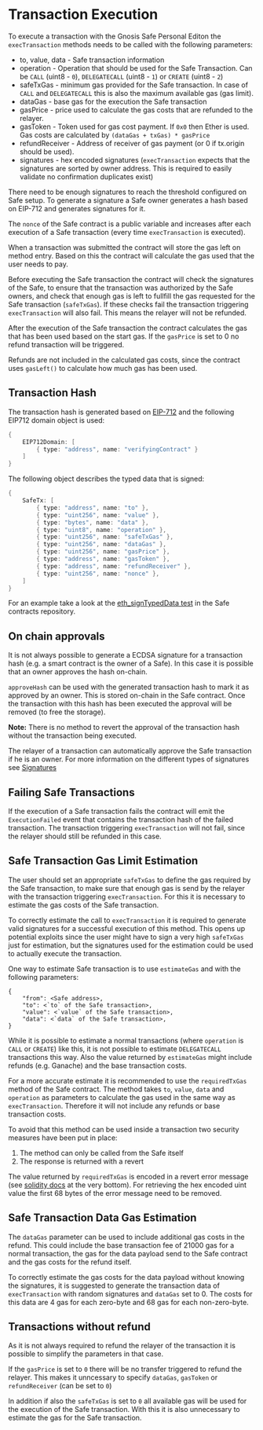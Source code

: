 # Transaction Execution
To execute a transaction with the Gnosis Safe Personal Editon the `execTransaction` methods needs to be called with the following parameters:
- to, value, data - Safe transaction information
- operation - Operation that should be used for the Safe Transaction. Can be `CALL` (uint8 - `0`), `DELEGATECALL` (uint8 - `1`) or `CREATE` (uint8 - `2`)
- safeTxGas - minimum gas provided for the Safe transaction. In case of `CALL` and `DELEGATECALL` this is also the maximum available gas (gas limit).
- dataGas - base gas for the execution the Safe transaction
- gasPrice - price used to calculate the gas costs that are refunded to the relayer.
- gasToken - Token used for gas cost payment. If `0x0` then Ether is used. Gas costs are calculated by `(dataGas + txGas) * gasPrice`
- refundReceiver - Address of receiver of gas payment (or 0 if tx.origin should be used).
- signatures - hex encoded signatures (`execTransaction` expects that the signatures are sorted by owner address. This is required to easily validate no confirmation duplicates exist)

There need to be enough signatures to reach the threshold configured on Safe setup. To generate a signature a Safe owner generates a hash based on EIP-712 and generates signatures for it.

The `nonce` of the Safe contract is a public variable and increases after each execution of a Safe transaction (every time `execTransaction` is executed).

When a transaction was submitted the contract will store the gas left on method entry. Based on this the contract will calculate the gas used that the user needs to pay.

Before executing the Safe transaction the contract will check the signatures of the Safe, to ensure that the transaction was authorized by the Safe owners, and check that enough gas is left to fullfill the gas requested for the Safe transaction (`safeTxGas`). If these checks fail the transaction triggering `execTransaction` will also fail. This means the relayer will not be refunded.

After the execution of the Safe transaction the contract calculates the gas that has been used based on the start gas. If the `gasPrice` is set to 0 no refund transaction will be triggered.

Refunds are not included in the calculated gas costs, since the contract uses `gasLeft()` to calculate how much gas has been used.

## Transaction Hash

The transaction hash is generated based on [EIP-712](https://github.com/ethereum/EIPs/blob/master/EIPS/eip-712.md) and the following EIP712 domain object is used:
```java
{
    EIP712Domain: [
        { type: "address", name: "verifyingContract" }
    ]
}
```

The following object describes the typed data that is signed:
```java
{
    SafeTx: [
        { type: "address", name: "to" },
        { type: "uint256", name: "value" },
        { type: "bytes", name: "data" },
        { type: "uint8", name: "operation" },
        { type: "uint256", name: "safeTxGas" },
        { type: "uint256", name: "dataGas" },
        { type: "uint256", name: "gasPrice" },
        { type: "address", name: "gasToken" },
        { type: "address", name: "refundReceiver" },
        { type: "uint256", name: "nonce" },
    ]
}
```

For an example take a look at the [eth_signTypedData test](https://github.com/gnosis/safe-contracts/blob/v0.0.2-alpha/test/gnosisSafePersonalEditionEthSignTypeData.js) in the Safe contracts repository.

## On chain approvals
It is not always possible to generate a ECDSA signature for a transaction hash (e.g. a smart contract is the owner of a Safe). In this case it is possible that an owner approves the hash on-chain.

`approveHash` can be used with the generated transaction hash to mark it as approved by an owner. This is stored on-chain in the Safe contract. Once the transaction with this hash has been executed the approval will be removed (to free the storage).

**Note:** There is no method to revert the approval of the transaction hash without the transaction being executed.

The relayer of a transaction can automatically approve the Safe transaction if he is an owner. For more information on the different types of signatures see [Signatures](./signatures.html)

## Failing Safe Transactions
If the execution of a Safe transaction fails the contract will emit the `ExecutionFailed` event that contains the transaction hash of the failed transaction. The transaction triggering `execTransaction` will not fail, since the relayer should still be refunded in this case.

## Safe Transaction Gas Limit Estimation
The user should set an appropriate `safeTxGas` to define the gas required by the Safe transaction, to make sure that enough gas is send by the relayer with the transaction triggering `execTransaction`. For this it is necessary to estimate the gas costs of the Safe transaction. 

To correctly estimate the call to `execTransaction` it is required to generate valid signatures for a successful execution of this method. This opens up potential exploits since the user might have to sign a very high `safeTxGas` just for estimation, but the signatures used for the estimation could be used to actually execute the transaction.

One way to estimate Safe transaction is to use `estimateGas` and with the following parameters:
```
{
    "from": <Safe address>,
    "to": <`to` of the Safe transaction>,
    "value": <`value` of the Safe transaction>,
    "data": <`data` of the Safe transaction>,
}
```

While it is possible to estimate a normal transactions (where `operation` is `CALL` or `CREATE`) like this, it is not possible to estimate `DELEGATECALL` transactions this way. Also the value returned by `estimateGas` might include refunds (e.g. Ganache) and the base transaction costs.

For a more accurate estimate it is recommended to use the `requiredTxGas` method of the Safe contract. The method takes `to`, `value`, `data` and `operation` as parameters to calculate the gas used in the same way as `execTransaction`. Therefore it will not include any refunds or base transaction costs.

To avoid that this method can be used inside a transaction two security measures have been put in place:
1. The method can only be called from the Safe itself
1. The response is returned with a revert

The value returned by `requiredTxGas` is encoded in a revert error message (see [solidity docs](http://solidity.readthedocs.io/en/v0.4.24/control-structures.html) at the very bottom). For retrieving the hex encoded uint value the first 68 bytes of the error message need to be removed.

## Safe Transaction Data Gas Estimation
The `dataGas` parameter can be used to include additional gas costs in the refund. This could include the base transaction fee of 21000 gas for a normal transaction, the gas for the data payload send to the Safe contract and the gas costs for the refund itself.

To correctly estimate the gas costs for the data payload without knowing the signatures, it is suggested to generate the transaction data of `execTransaction` with random signatures and `dataGas` set to 0. The costs for this data are 4 gas for each zero-byte and 68 gas for each non-zero-byte.

## Transactions without refund
As it is not always required to refund the relayer of the transaction it is possible to simplify the parameters in that case. 

If the `gasPrice` is set to `0` there will be no transfer triggered to refund the relayer. This makes it unncessary to specify `dataGas`, `gasToken` or `refundReceiver` (can be set to `0`)

In addition if also the `safeTxGas` is set to `0` all available gas will be used for the execution of the Safe transaction. With this it is also unnecessary to estimate the gas for the Safe transaction.